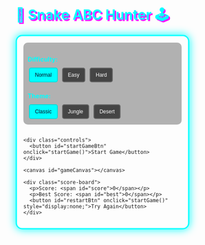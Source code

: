 <!DOCTYPE html>
<html lang="en">
<head>
  <meta charset="UTF-8" />
  <meta name="viewport" content="width=device-width, initial-scale=1.0" />
  <title>Snake ABC Game - Stages & Themes</title>
  <link href="https://fonts.googleapis.com/css2?family=Press+Start+2P&display=swap" rel="stylesheet">
  <script src="https://cdnjs.cloudflare.com/ajax/libs/tone/14.8.49/Tone.js"></script>
  <style>
    /* Basic reset and global styles */
    * {
      margin: 0;
      padding: 0;
      box-sizing: border-box;
    }

    body {
      font-family: 'Press Start 2P', cursive;
      color: #fff;
      display: flex;
      flex-direction: column;
      align-items: center;
      justify-content: center;
      min-height: 100vh;
      padding: 10px;
      text-align: center;
      transition: background-color 0.5s ease; /* Theme transition */
      overflow: hidden; /* Prevent scrollbars from minor animation overflows or layout shifts */
    }

    h1 {
      font-size: 2rem; /* Responsive base */
      margin-bottom: 15px;
      text-shadow: 3px 3px #ff00ff;
      color: #00ffff;
    }

    .game-container {
      display: flex;
      flex-direction: column;
      align-items: center;
      width: 100%; /* Take full available width */
      max-width: 420px; /* Max width for larger screens */
      padding: 15px;
      border-radius: 15px;
      border: 3px solid #00ffff;
      box-shadow: 0 0 20px #00ffff;
      transition: background-color 0.5s ease; /* Theme transition */
    }

    .settings-panel {
      background-color: rgba(0, 0, 0, 0.3);
      padding: 10px;
      border-radius: 10px;
      margin-bottom: 15px;
      width: 100%;
    }

    .settings-panel h3 {
      font-size: 0.9rem;
      margin-bottom: 8px;
      color: #00ffff; /* Cyan title for settings */
    }

    .settings-panel div {
      margin-bottom: 10px;
    }
    .settings-panel div:last-child {
      margin-bottom: 0;
    }

    .setting-btn {
      font-family: 'Press Start 2P', cursive;
      padding: 8px 12px;
      font-size: 0.75rem;
      margin: 3px;
      cursor: pointer;
      background-color: #444;
      color: #fff;
      border: 2px solid #666;
      border-radius: 5px;
      transition: background-color 0.2s, border-color 0.2s;
    }

    .setting-btn.active {
      background-color: #00ffff; /* Cyan for active */
      color: #0a0a23;
      border-color: #00dddd;
    }
    .setting-btn:hover:not(.active) {
      background-color: #555;
    }


    .controls, .score-board {
      margin: 10px 0;
      padding: 10px;
      background-color: rgba(0, 0, 0, 0.5);
      border-radius: 10px;
      width: 100%;
    }

    .score-board p {
      margin: 5px 0;
      font-size: 0.9rem;
    }

    #gameCanvas {
      border: 2px solid #00ffff;
      border-radius: 8px;
      width: 100%; /* Occupy full width of its parent container */
      max-width: 400px; /* Absolute maximum physical width */
      max-height: 65vh; /* Max height relative to viewport, good for landscape */
      height: auto; /* Let aspect-ratio determine height based on width */
      aspect-ratio: 1 / 1; /* Maintain square shape */
      display: block; /* Remove extra space below */
      margin-left: auto; /* Center canvas if constrained by max-width/max-height */
      margin-right: auto;
      transition: background-color 0.5s ease, border-color 0.5s ease;
    }

    button#startGameBtn, button#restartBtn { /* Target only main game buttons */
      padding: 12px 20px;
      font-size: 1rem;
      font-weight: bold;
      margin: 8px;
      cursor: pointer;
      background: linear-gradient(45deg, #ff00ff, #00ffff);
      color: #0a0a23;
      border: none;
      border-radius: 8px;
      box-shadow: 0 4px #990099;
      transition: all 0.1s ease;
    }

    button#startGameBtn:active, button#restartBtn:active {
      box-shadow: 0 2px #990099;
      transform: translateY(2px);
    }

    button#startGameBtn:hover, button#restartBtn:hover {
      filter: brightness(1.2);
    }

    button#restartBtn {
      background: linear-gradient(45deg, #ff6600, #ffff00);
      box-shadow: 0 4px #cc5200;
    }
    button#restartBtn:active {
      box-shadow: 0 2px #cc5200;
      transform: translateY(2px);
    }

    /* Responsive adjustments for smaller screens */
    @media (max-width: 480px) {
      h1 {
        font-size: 1.5rem; /* Smaller H1 on small screens */
      }
      .game-container {
        padding: 10px; /* Reduce padding on game container */
      }
      button#startGameBtn, button#restartBtn {
        font-size: 0.9rem;
        padding: 10px 15px;
      }
      .score-board p {
        font-size: 0.8rem;
      }
      .settings-panel h3 {
        font-size: 0.8rem;
      }
      .setting-btn {
        font-size: 0.7rem;
        padding: 6px 10px;
      }
    }
    @media (max-width: 360px) { /* Even smaller screens */
        h1 {
            font-size: 1.3rem;
        }
        .settings-panel h3 {
            font-size: 0.75rem;
        }
        .setting-btn {
            font-size: 0.65rem;
            padding: 5px 8px;
        }
    }
  </style>
</head>
<body>
  <h1>🐍 Snake ABC Hunter 🕹️</h1>

  <div class="game-container">
    <div class="settings-panel">
      <div>
        <h3>Difficulty:</h3>
        <button class="setting-btn difficulty-btn active" data-difficulty="normal">Normal</button>
        <button class="setting-btn difficulty-btn" data-difficulty="easy">Easy</button>
        <button class="setting-btn difficulty-btn" data-difficulty="hard">Hard</button>
      </div>
      <div>
        <h3>Theme:</h3>
        <button class="setting-btn theme-btn active" data-theme="default">Classic</button>
        <button class="setting-btn theme-btn" data-theme="jungle">Jungle</button>
        <button class="setting-btn theme-btn" data-theme="desert">Desert</button>
      </div>
    </div>

    <div class="controls">
      <button id="startGameBtn" onclick="startGame()">Start Game</button>
    </div>

    <canvas id="gameCanvas"></canvas>

    <div class="score-board">
      <p>Score: <span id="score">0</span></p>
      <p>Best Score: <span id="best">0</span></p>
      <button id="restartBtn" onclick="startGame()" style="display:none;">Try Again</button>
    </div>
  </div>

  <script>
    const canvas = document.getElementById('gameCanvas');
    const ctx = canvas.getContext('2d');
    const scoreDisplay = document.getElementById('score');
    const bestDisplay = document.getElementById('best');
    const restartBtn = document.getElementById('restartBtn');
    const startGameBtn = document.getElementById('startGameBtn');
    const gameContainer = document.querySelector('.game-container');

    // Game constants
    const gridSize = 20; // Size of each grid cell in the game logic
    let canvasSize; // Actual pixel size of the canvas (determined by CSS and viewport)
    let tileCount;  // Number of grid cells that fit into the canvas

    // Game state variables
    const alphabet = 'ABCDEFGHIJKLMNOPQRSTUVWXYZ'.split('');
    let letterIndex = 0;
    let snake, food, dx, dy, score, bestScore, speed, gameLoopInterval, currentLetter;
    let gameRunning = false;
    let currentDifficulty = 'normal';
    let currentTheme = 'default';

    // Background animation particles
    let particles = [];
    const MAX_PARTICLES = 30;


    // Theme settings
    const themeSettings = {
        default: {
            bodyBg: '#0a0a23',
            containerBg: '#1c1c3c',
            canvasBg: '#001f3f',
            snakeHead: '#00ff00',
            snakeBody: '#00cc00',
            snakeEyes: '#ffffff',
            foodText: '#ffffff',
            messageText: '#ffffff',
            gameOverText: '#ff0000',
            borderColor: '#00ffff',
            h1Color: '#00ffff',
            h1Shadow: '#ff00ff',
            settingsTitleColor: '#00ffff',
            activeButtonBg: '#00ffff',
            activeButtonColor: '#0a0a23',
            particleColor: 'rgba(0, 255, 255, 0.5)',
            particleSpeedY: 0.5,
            particleSpeedX: 0
        },
        jungle: {
            bodyBg: '#228B22',
            containerBg: '#556B2F',
            canvasBg: '#8FBC8F',
            snakeHead: '#FFD700',
            snakeBody: '#DAA520',
            snakeEyes: '#000000',
            foodText: '#1A1A1A',
            messageText: '#1A1A1A',
            gameOverText: '#8B0000',
            borderColor: '#32CD32',
            h1Color: '#ADFF2F',
            h1Shadow: '#228B22',
            settingsTitleColor: '#ADFF2F',
            activeButtonBg: '#ADFF2F',
            activeButtonColor: '#228B22',
            particleColor: 'rgba(46, 139, 87, 0.7)',
            particleSpeedY: 0.7,
            particleSpeedX: 0.2
        },
        desert: {
            bodyBg: '#F4A460',
            containerBg: '#D2B48C',
            canvasBg: '#DEB887',
            snakeHead: '#8B4513',
            snakeBody: '#A0522D',
            snakeEyes: '#FFFFFF',
            foodText: '#000000',
            messageText: '#000000',
            gameOverText: '#8B0000',
            borderColor: '#CD853F',
            h1Color: '#8B4513',
            h1Shadow: '#D2691E',
            settingsTitleColor: '#8B4513',
            activeButtonBg: '#8B4513',
            activeButtonColor: '#FFFFFF',
            particleColor: 'rgba(210, 180, 140, 0.6)',
            particleSpeedY: 0.3,
            particleSpeedX: 0.5
        }
    };

    // Sound synthesis
    let eatSynth, gameOverSynth;

    function setupSounds() {
        if (typeof Tone !== 'undefined') {
            eatSynth = new Tone.Synth({ oscillator: { type: 'sine' }, envelope: { attack: 0.01, decay: 0.1, sustain: 0.01, release: 0.1 } }).toDestination();
            gameOverSynth = new Tone.MonoSynth({ oscillator: { type: 'fmsquare' }, envelope: { attack: 0.05, decay: 0.2, sustain: 0.1, release: 0.5 }, filterEnvelope: { attack: 0.05, decay: 0.1, sustain: 0.05, release: 0.2, baseFrequency: 300, octaves: 2 } }).toDestination();
        } else {
            console.warn("Tone.js not loaded.");
        }
    }
    
    function initParticles() {
        particles = [];
        if (!canvasSize) return; // Don't init if canvasSize isn't set yet
        for (let i = 0; i < MAX_PARTICLES; i++) {
            particles.push({
                x: Math.random() * canvasSize,
                y: Math.random() * canvasSize,
                size: Math.random() * 3 + 1,
            });
        }
    }

    function drawAndUpdateParticles() {
        if (!canvasSize) return; // Don't draw if canvasSize isn't set
        const theme = themeSettings[currentTheme];
        ctx.fillStyle = theme.particleColor;
        particles.forEach(p => {
            ctx.beginPath();
            ctx.arc(p.x, p.y, p.size, 0, Math.PI * 2);
            ctx.fill();

            p.y += theme.particleSpeedY * (p.size / 2) ; 
            p.x += (Math.random() - 0.5) * theme.particleSpeedX;

            if (p.y > canvasSize + p.size) {
                p.y = -p.size;
                p.x = Math.random() * canvasSize;
            }
            if (p.x > canvasSize + p.size) p.x = -p.size;
            else if (p.x < -p.size) p.x = canvasSize + p.size;
        });
    }

    function applyTheme(themeName) {
        const theme = themeSettings[themeName];
        document.body.style.backgroundColor = theme.bodyBg;
        gameContainer.style.backgroundColor = theme.containerBg;
        gameContainer.style.borderColor = theme.borderColor;
        gameContainer.style.boxShadow = `0 0 20px ${theme.borderColor}`;

        document.querySelector('h1').style.color = theme.h1Color;
        document.querySelector('h1').style.textShadow = `3px 3px ${theme.h1Shadow}`;
        
        document.querySelectorAll('.settings-panel h3').forEach(h3 => h3.style.color = theme.settingsTitleColor);
        document.querySelectorAll('.setting-btn.active').forEach(btn => {
            btn.style.backgroundColor = theme.activeButtonBg;
            btn.style.color = theme.activeButtonColor;
        });
        canvas.style.borderColor = theme.borderColor;
        // Particles will be re-initialized by resizeCanvas, which is called after applyTheme or if game not running
        
        if (!gameRunning) {
            resizeCanvas(); // This will redraw canvas with new theme and particles
        } else {
             initParticles(); // If game is running, just re-init particles for next draw cycle
        }
    }

    window.onload = () => {
        setupSounds();
        loadBestScore();
        // resizeCanvas will be called, which then calls applyTheme elements for the first time
        resizeCanvas(); // Initial sizing and theme application through its logic
        window.addEventListener('resize', resizeCanvas);
        setupSettingButtons();
        applyTheme(currentTheme); // Explicitly apply initial theme settings to all elements
    };

    function setupSettingButtons() {
        document.querySelectorAll('.difficulty-btn').forEach(button => {
            button.addEventListener('click', () => {
                if (gameRunning) return; 
                currentDifficulty = button.dataset.difficulty;
                document.querySelectorAll('.difficulty-btn').forEach(btn => btn.classList.remove('active'));
                button.classList.add('active');
                // Re-apply theme to update active button colors if they depend on theme
                const activeThemeBtn = document.querySelector('.theme-btn.active');
                applyTheme(activeThemeBtn ? activeThemeBtn.dataset.theme : currentTheme);
            });
        });

        document.querySelectorAll('.theme-btn').forEach(button => {
            button.addEventListener('click', () => {
                if (gameRunning) return;
                currentTheme = button.dataset.theme;
                document.querySelectorAll('.theme-btn').forEach(btn => btn.classList.remove('active'));
                button.classList.add('active');
                applyTheme(currentTheme);
            });
        });
    }

    function resizeCanvas() {
        // Get the actual computed size of the canvas element after CSS styling
        // This considers width:100%, max-width, max-height, aspect-ratio
        canvasSize = canvas.clientWidth; 

        // Set the internal drawing buffer resolution to match the displayed size
        canvas.width = canvasSize;
        canvas.height = canvasSize;

        // Calculate how many grid cells fit into the new canvas size
        tileCount = Math.floor(canvasSize / gridSize); 
        
        initParticles(); // Re-initialize particles to fit new canvas size and theme

        if (gameRunning) {
            drawGameElements(); // If game is running, redraw it with new dimensions
        } else {
            // If game is not running, draw the initial "Press Start" message or theme background
            const theme = themeSettings[currentTheme]; // Ensure theme is current
            ctx.fillStyle = theme.canvasBg;
            ctx.fillRect(0, 0, canvas.width, canvas.height);
            drawAndUpdateParticles(); // Draw particles on initial screen
            ctx.fillStyle = theme.messageText;
            // Ensure font size is not too small, scaled with canvas size
            ctx.font = `${Math.max(10, Math.floor(canvasSize / 22))}px 'Press Start 2P'`; 
            ctx.textAlign = 'center';
            ctx.fillText('Press Start!', canvas.width / 2, canvas.height / 2);
        }
    }

    function startGame() {
        if (typeof Tone !== 'undefined' && Tone.context.state !== 'running') {
            Tone.start().then(setupSounds);
        }

        clearInterval(gameLoopInterval);
        gameRunning = true;
        document.querySelectorAll('.setting-btn').forEach(btn => btn.disabled = true);

        if (currentDifficulty === 'easy') speed = 200;
        else if (currentDifficulty === 'hard') speed = 80;
        else speed = 130;

        dx = gridSize;
        dy = 0;
        // Ensure snake starts within the potentially smaller tileCount & on the grid
        let startX = Math.floor(tileCount / 2 - 2) * gridSize;
        let startY = Math.floor(tileCount / 2) * gridSize;
        startX = Math.max(0, Math.min(startX, (tileCount - 1) * gridSize));
        startY = Math.max(0, Math.min(startY, (tileCount - 1) * gridSize));

        snake = [{ x: startX, y: startY }];

        score = 0;
        scoreDisplay.textContent = score;
        letterIndex = 0;

        restartBtn.style.display = 'none';
        startGameBtn.textContent = 'Restart Game';

        currentLetter = getNextLetter();
        food = getRandomFood();
        // Particles should be initialized by resizeCanvas or applyTheme already
        gameLoopInterval = setInterval(gameLoop, speed);
    }

    function getNextLetter() {
      const letter = alphabet[letterIndex % alphabet.length];
      letterIndex++;
      return letter;
    }

    function gameLoop() {
      if (!gameRunning) return;
      updateSnakePosition();
      if (checkGameOver()) {
        gameOver();
        return;
      }
      checkFoodCollision();
      drawGameElements();
    }

    function updateSnakePosition() {
      const head = { x: snake[0].x + dx, y: snake[0].y + dy };
      snake.unshift(head);
    }

    function checkFoodCollision() {
      if (snake[0].x === food.x && snake[0].y === food.y) {
        if (eatSynth) eatSynth.triggerAttackRelease('C5', '8n', Tone.now());
        score++;
        scoreDisplay.textContent = score;
        currentLetter = getNextLetter();
        food = getRandomFood();
      } else {
        snake.pop();
      }
    }

    function checkGameOver() {
      const head = snake[0];
      // Check wall collision based on the actual game grid area
      if (head.x < 0 || head.x >= tileCount * gridSize || head.y < 0 || head.y >= tileCount * gridSize) {
        return true;
      }
      // Check self-collision
      for (let i = 1; i < snake.length; i++) {
        if (snake[i].x === head.x && snake[i].y === head.y) {
          return true;
        }
      }
      return false;
    }

    function drawSnakeEyes(head, theme) {
        ctx.fillStyle = theme.snakeEyes;
        const eyeSize = Math.max(2, gridSize / 5); // Ensure eyes are visible
        const eyeOffset = Math.max(2, gridSize / 4);

        if (dx > 0) { // Moving Right
            ctx.fillRect(head.x + gridSize - eyeOffset - eyeSize, head.y + eyeOffset, eyeSize, eyeSize);
            ctx.fillRect(head.x + gridSize - eyeOffset - eyeSize, head.y + gridSize - eyeOffset - eyeSize, eyeSize, eyeSize);
        } else if (dx < 0) { // Moving Left
            ctx.fillRect(head.x + eyeOffset, head.y + eyeOffset, eyeSize, eyeSize);
            ctx.fillRect(head.x + eyeOffset, head.y + gridSize - eyeOffset - eyeSize, eyeSize, eyeSize);
        } else if (dy > 0) { // Moving Down
            ctx.fillRect(head.x + eyeOffset, head.y + gridSize - eyeOffset - eyeSize, eyeSize, eyeSize);
            ctx.fillRect(head.x + gridSize - eyeOffset - eyeSize, head.y + gridSize - eyeOffset - eyeSize, eyeSize, eyeSize);
        } else if (dy < 0) { // Moving Up
            ctx.fillRect(head.x + eyeOffset, head.y + eyeOffset, eyeSize, eyeSize);
            ctx.fillRect(head.x + gridSize - eyeOffset - eyeSize, head.y + eyeOffset, eyeSize, eyeSize);
        }
    }

    function drawGameElements() {
      const theme = themeSettings[currentTheme];
      ctx.fillStyle = theme.canvasBg;
      ctx.fillRect(0, 0, canvas.width, canvas.height);

      drawAndUpdateParticles();

      snake.forEach((part, index) => {
        ctx.fillStyle = index === 0 ? theme.snakeHead : theme.snakeBody;
        ctx.fillRect(part.x, part.y, gridSize, gridSize);
        // Stroke for slight separation, using canvas background for subtlety
        ctx.strokeStyle = theme.canvasBg; 
        ctx.strokeRect(part.x, part.y, gridSize, gridSize);
        if (index === 0) {
            drawSnakeEyes(part, theme);
        }
      });

      ctx.font = `${Math.max(8, Math.floor(gridSize * 0.8))}px 'Press Start 2P'`; // Ensure food letter is visible
      ctx.fillStyle = theme.foodText;
      ctx.textAlign = 'center';
      ctx.textBaseline = 'middle';
      ctx.strokeStyle = theme.canvasBg; 
      ctx.lineWidth = 2; // Adjust outline thickness as needed
      ctx.strokeText(currentLetter, food.x + gridSize / 2, food.y + gridSize / 2 + Math.floor(gridSize/10)); // Minor y-offset for better centering
      ctx.fillText(currentLetter, food.x + gridSize / 2, food.y + gridSize / 2 + Math.floor(gridSize/10));
    }

    function getRandomFood() {
      let newFoodPosition;
      // Ensure tileCount is valid before trying to place food
      if (tileCount <= 0) { 
          console.error("tileCount is invalid, cannot place food.");
          // Default to a safe off-screen position or handle error appropriately
          return {x: -gridSize, y: -gridSize}; 
      }
      while (true) {
          newFoodPosition = {
            x: Math.floor(Math.random() * tileCount) * gridSize,
            y: Math.floor(Math.random() * tileCount) * gridSize
          };
          let collisionWithSnake = false;
          if(snake) { // Ensure snake exists before checking collision
            for (const part of snake) {
                if (part.x === newFoodPosition.x && part.y === newFoodPosition.y) {
                    collisionWithSnake = true;
                    break;
                }
            }
          }
          // Ensure food is within the visible grid defined by tileCount * gridSize
          if (!collisionWithSnake && 
              newFoodPosition.x >= 0 && newFoodPosition.x < tileCount * gridSize &&
              newFoodPosition.y >= 0 && newFoodPosition.y < tileCount * gridSize) {
            break;
          }
      }
      return newFoodPosition;
    }

    function gameOver() {
      gameRunning = false;
      clearInterval(gameLoopInterval);
      if (gameOverSynth) gameOverSynth.triggerAttackRelease('C3', '0.5n', Tone.now());
      document.querySelectorAll('.setting-btn').forEach(btn => btn.disabled = false);

      updateBestScore();
      restartBtn.style.display = 'inline-block';
      startGameBtn.textContent = 'Start Game';

      const theme = themeSettings[currentTheme];
      ctx.fillStyle = 'rgba(0, 0, 0, 0.65)'; 
      ctx.fillRect(0, 0, canvas.width, canvas.height);
      drawAndUpdateParticles(); 
      ctx.font = `${Math.max(12, Math.floor(canvasSize / 12))}px 'Press Start 2P'`;
      ctx.fillStyle = theme.gameOverText;
      ctx.textAlign = 'center';
      ctx.fillText('GAME OVER!', canvas.width / 2, canvas.height / 2 - Math.floor(canvasSize / 20));
      ctx.font = `${Math.max(10, Math.floor(canvasSize / 22))}px 'Press Start 2P'`;
      ctx.fillStyle = theme.messageText;
      ctx.fillText(`Score: ${score}`, canvas.width / 2, canvas.height / 2 + Math.floor(canvasSize / 20));
    }

    function loadBestScore() {
      bestScore = parseInt(localStorage.getItem('snakeABCBestScore')) || 0;
      bestDisplay.textContent = bestScore;
    }

    function updateBestScore() {
      if (score > bestScore) {
        bestScore = score;
        localStorage.setItem('snakeABCBestScore', bestScore);
        bestDisplay.textContent = bestScore;
      }
    }

    document.addEventListener('keydown', e => {
      if (!gameRunning && (e.key.includes('Arrow') || ['w', 'a', 's', 'd'].includes(e.key.toLowerCase()))) return;

      const goingUp = dy === -gridSize;
      const goingDown = dy === gridSize;
      const goingLeft = dx === -gridSize;
      const goingRight = dx === gridSize;

      switch (e.key.toLowerCase()) {
        case 'arrowup': case 'w': if (!goingDown) { dx = 0; dy = -gridSize; } break;
        case 'arrowdown': case 's': if (!goingUp) { dx = 0; dy = gridSize; } break;
        case 'arrowleft': case 'a': if (!goingRight) { dx = -gridSize; dy = 0; } break;
        case 'arrowright': case 'd': if (!goingLeft) { dx = gridSize; dy = 0; } break;
        case ' ': if (!gameRunning) { startGame(); } break;
      }
    });

    let touchStartX = 0, touchStartY = 0;
    canvas.addEventListener('touchstart', function(event) {
        if (!gameRunning) return;
        touchStartX = event.changedTouches[0].screenX;
        touchStartY = event.changedTouches[0].screenY;
        event.preventDefault();
    }, { passive: false });

    canvas.addEventListener('touchend', function(event) {
        if (!gameRunning) return;
        const touchEndX = event.changedTouches[0].screenX;
        const touchEndY = event.changedTouches[0].screenY;
        handleSwipe(touchEndX, touchEndY);
        event.preventDefault();
    }, { passive: false });

    function handleSwipe(touchEndX, touchEndY) {
        const deltaX = touchEndX - touchStartX;
        const deltaY = touchEndY - touchStartY;
        const absDeltaX = Math.abs(deltaX);
        const absDeltaY = Math.abs(deltaY);

        const goingUp = dy === -gridSize;
        const goingDown = dy === gridSize;
        const goingLeft = dx === -gridSize;
        const goingRight = dx === gridSize;

        if (absDeltaX > absDeltaY) { // Horizontal swipe
            if (deltaX > 0 && !goingLeft) { dx = gridSize; dy = 0; }
            else if (deltaX < 0 && !goingRight) { dx = -gridSize; dy = 0; }
        } else if (absDeltaY > absDeltaX) { // Vertical swipe
            if (deltaY > 0 && !goingUp) { dx = 0; dy = gridSize; }
            else if (deltaY < 0 && !goingDown) { dx = 0; dy = -gridSize; }
        }
    }
  </script>
</body>
</html>
